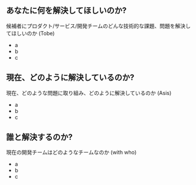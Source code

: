 ## あなたに何を解決してほしいのか?
候補者にプロダクト/サービス/開発チームのどんな技術的な課題、問題を解決してほしいのか (Tobe)
* a
* b
* c

## 現在、どのように解決しているのか?
現在、どのような問題に取り組み、どのように解決しているのか (Asis)
* a
* b
* c

## 誰と解決するのか?
現在の開発チームはどのようなチームなのか (with who)
* a
* b
* c
